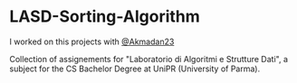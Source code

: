 # LASD-Sorting-Algorithm
I worked on this projects with [@Akmadan23](https://github.com/Akmadan23)

Collection of assignements for "Laboratorio di Algoritmi e Strutture Dati", a subject for the CS Bachelor Degree at UniPR (University of Parma).
